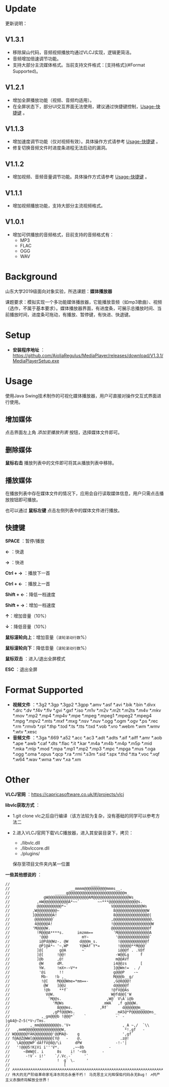 # Update

更新说明：

## V1.3.1

* 移除屎山代码，音频视频播放均通过VLCJ实现，逻辑更简洁。
* 音频增加倍速调节功能。
* 支持大部分主流媒体格式。当前支持文件格式：[支持格式](#Format Supported)。

## V1.2.1

* 增加全屏播放功能（视频、音频均适用）。
* 在全屏状态下，部分UI交互界面无法使用，建议通过快捷键控制，[Usage-快捷键](#Usage) 。

## V1.1.3

* 增加速度调节功能（仅对视频有效）。具体操作方式请参考 [Usage-快捷键](#Usage) 。
* 修复切换音频文件时进度条进程无法启动的漏洞。

## V1.1.2

* 增加视频、音频音量调节功能。具体操作方式请参考 [Usage-快捷键](#Usage) 。

## V1.1.1

* 增加视频播放功能，支持大部分主流视频格式。
## V1.0.1
* 增加可供播放的音频格式，目前支持的音频格式有：
  * MP3
  * FLAC
  * OGG
  * WAV

# Background

山东大学2019级面向对象实验，所选课题：**媒体播放器**

课题要求：模拟实现一个多功能媒体播放器，它能播放音频（如mp3歌曲）、视频（选作，不属于基本要求）。媒体播放器界面，有进度条，可展示总播放时间、当前播放时间，进度条可拖动，有播放、暂停键，有快进、快退键。

# Setup

* **安装程序地址** ：https://github.com/AioliaRegulus/MediaPlayer/releases/download/V1.3.1/MediaPlayerSetup.exe

# Usage

使用Java Swing技术制作的可视化媒体播放器，用户可直接对操作交互式界面进行使用。

## 增加媒体

点击界面左上角  *添加至播放列表*  按钮，选择媒体文件即可。

## 删除媒体

**鼠标右击** 播放列表中的文件即可将其从播放列表中移除。

## 播放媒体

在播放列表中存在媒体文件的情况下，应用会自行读取媒体信息，用户只需点击播放按钮即可播放。

也可以通过 **鼠标左键** 点击左侧列表中的媒体文件进行播放。

## 快捷键

**SPACE** ：暂停/播放

**←** ：快退

**→** ：快进

**Ctrl + →** ：播放下一首

**Ctrl + ←** ：播放上一首

**Shift + ←**：降低一档速度

**Shift + →**：增加一档速度

**↑**：增加音量（10%）

**↓**：降低音量（10%）

**鼠标滚轮向上**：增加音量（`滚轮滚动行数`%）

**鼠标滚轮向下**：降低音量（`滚轮滚动行数`%）

**鼠标双击** ：进入/退出全屏模式

**ESC** ：退出全屏

# Format Supported

* **视频文件** ：*.3g2 *.3gp *.3gp2 *.3gpp *.amv *.asf *.avi *.bik *.bin *.divx *.drc *.dv *.f4v *.flv *.gvi *.gxf *.iso *.m1v *.m2v *.m2t *.m2ts *.m4v *.mkv *.mov *.mp2 *.mp4 *.mp4v *.mpe *.mpeg *.mpeg1 *.mpeg2 *.mpeg4 *.mpg *.mpv2 *.mts *.mxf *.mxg *.nsv *.nuv *.ogg *.ogm *.ogv *.ps *.rec *.rm *.rmvb *.rpl *.thp *.tod *.ts *.tts *.txd *.vob *.vro *.webm *.wm *.wmv *.wtv *.xesc
* **音频文件** ：*.3ga *.669 *.a52 *.acc *.ac3 *.adt *.adts *.aif *.aiff *.amr *.aob *.ape *.awb *.caf *.dts *.flac *.it *.kar *.m4a *.m4b *.m4p *.m5p *.mid *.mka *.mlp *.mod *.mpa *.mp1 *.mp2 *.mp3 *.mpc *.mpga *.mus *.oga *.ogg *.oma *.opus *.qcp *.ra *.rmi *.s3m *.sid *.spx *.thd *.tta *.voc *.vqf *.w64 *.wav *.wma *.wv *.xa *.xm

# Other

**VLCJ官网** ：https://capricasoftware.co.uk/#/projects/vlcj

**libvlc获取方式** ：

* 1.git clone vlc之后自行编译（该方法较为复杂，没有基础的同学可以参考方法二

* 2.进入VLCJ官网下载VLC播放器，进入其安装目录下，拷贝：

  * ./libvlc.dll
  * ./libvlccore.dll
  * ./plugins/

  保存至项目文件夹内某一位置



**一些其他想说的** ：

```
//                                    ____
//                           __mmmm@@@@@@@@@@mmms__.
//                    _____g@@@@@@@@@@@@@@@@@@@@@@@@@m_
//               gW@@@@@@@@@@@@@@@@@@AM@@@@@@@@@@@@@@@@Ws_
//            ,mW@@@@@@@@@@@A*~~`        ~~***@@@@@@@@@@@@@s.
//            @@@@@@@@@@@*~`                   V@@@@@@@@@@@@@Ws
//          ,W@@@@@@@@@~                        8@@@@@@@@@@@@@@W
//          ]@@@@@@@@A!                         8@@@@@@@@@@@@@@@|
//           @@@@@@@@`                         ,@@@@@@@@@@@@@@@@@.
//           4@@@@@A!                          !@@@@@@@@@@@@@@@@@W
//          'M@@@@W.                           @@@@@@@@@@@@@@@@@f
//            !M@@@A****s.      imzmm==         'M@@@@@@@@@@@@@@A
//             '@@@               mY~            '@@@@@@@@@@@@@@`
//             i@Pd@@Wz-. @W     d@@@m_s.         !@@@@@@@@@@@@f
//             @P]@A*~ '~,WP     Y@WAf`Y*=        !@@@@@**M@@@`
//            ]@[ `     g@A       ~`              i@@@f . .V@f
//            ]@[      !@@!                      -W@@Lg     f
//            ]@b      ,@!                       m@@AVf
//             @W      dM.                      i4@@zs      [
//             YW.     !mX+-~V*+                ]@@Wm!=  . /
//             '@i      !!                      g@@@P    -~
//              Mb-   !b ,_                     M@@@b__g/
//              !@[    M@@@Wme=*mm==-           ,G@8@@@!
//               @W    ]@@z                     d@@@@@f
//               !@b    **f`                   !@fV@@As
//                V@W.                         W@fd@@['W
//                 'M@@s.                    ,W@` V\A`i@b
//                   'M@Ws                 _mWA`  ,f g@@@W.
//                     8@@@ms.            ,Mf`      d@@@@@@m__
//                   ,gPf@@@Ws.                  _mA5@*P@@@@@@@@ms_
//              ,_gm@@@b !@@@*`    `             -` -|gA4@~Z~5(*V~/Tms.
//         ,_mm@@@@@@@@@s.'V+                       ,_A ~,/  `\\
//   ,mmW@@@@@@@@@@@@@@@@W,                          *!,gf   -
// W@@@@@@YAK@@@@@@@@'@@MA@-    g                   ',gf`
// f@A@Z@WW[@@@@@@@@@[Y@   -    @.                 .z@!
//   \A@@@@WP`dAffV@8@/\i      dPW               -!-'|
//   '!@@@5!KiVi i'''V*.      ,~~8b           -
//      ~8WW@[. i      8s    i! '~Vb       -
//       -!V`- i!'    `/.Vc.-`     '`
//             '       !  g` \.     '
//                        [
// ☭☭☭☭☭☭☭☭☭☭☭☭☭☭☭☭☭☭☭☭☭☭☭☭☭☭☭☭☭☭☭☭☭☭☭☭☭☭☭☭☭☭☭☭☭☭☭☭☭☭☭☭☭☭☭☭☭☭☭☭☭☭☭☭☭☭☭
// 伟大的无产阶级革命家毛泽东同志永垂不朽！ 马克思主义光辉保佑代码永无Bug！ ☭共产主义赤旗终将解放全世界！
```
